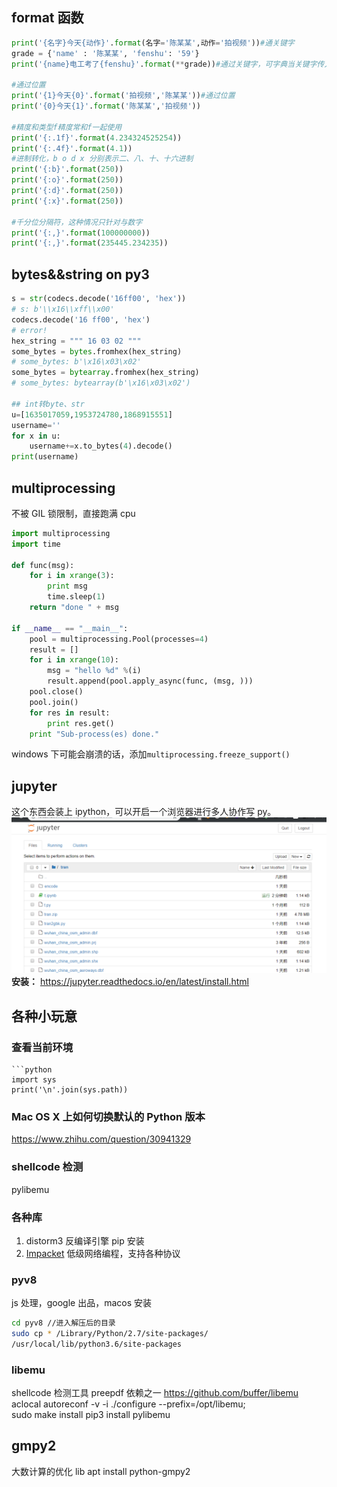 ## format 函数

```py
print('{名字}今天{动作}'.format(名字='陈某某',动作='拍视频'))#通关键字
grade = {'name' : '陈某某', 'fenshu': '59'}
print('{name}电工考了{fenshu}'.format(**grade))#通过关键字，可字典当关键字传入值时，在字典前加**即可

#通过位置
print('{1}今天{0}'.format('拍视频','陈某某'))#通过位置
print('{0}今天{1}'.format('陈某某','拍视频'))

#精度和类型f精度常和f一起使用
print('{:.1f}'.format(4.234324525254))
print('{:.4f}'.format(4.1))
#进制转化，b o d x 分别表示二、八、十、十六进制
print('{:b}'.format(250))
print('{:o}'.format(250))
print('{:d}'.format(250))
print('{:x}'.format(250))

#千分位分隔符，这种情况只针对与数字
print('{:,}'.format(100000000))
print('{:,}'.format(235445.234235))
```

## bytes&&string on py3

```py
s = str(codecs.decode('16ff00', 'hex'))
# s: b'\\x16\\xff\\x00'
codecs.decode('16 ff00', 'hex')
# error!
hex_string = """ 16 03 02 """
some_bytes = bytes.fromhex(hex_string)
# some_bytes: b'\x16\x03\x02'
some_bytes = bytearray.fromhex(hex_string)
# some_bytes: bytearray(b'\x16\x03\x02')

## int转byte、str
u=[1635017059,1953724780,1868915551]
username=''
for x in u:
    username+=x.to_bytes(4).decode()
print(username)
```

## multiprocessing

不被 GIL 锁限制，直接跑满 cpu

```py
import multiprocessing
import time

def func(msg):
    for i in xrange(3):
        print msg
        time.sleep(1)
    return "done " + msg

if __name__ == "__main__":
    pool = multiprocessing.Pool(processes=4)
    result = []
    for i in xrange(10):
        msg = "hello %d" %(i)
        result.append(pool.apply_async(func, (msg, )))
    pool.close()
    pool.join()
    for res in result:
        print res.get()
    print "Sub-process(es) done."
```

windows 下可能会崩溃的话，添加`multiprocessing.freeze_support()`

## jupyter

这个东西会装上 ipython，可以开启一个浏览器进行多人协作写 py。
![jupyter](2019-01-04-19-42-34.png)
**安装：** https://jupyter.readthedocs.io/en/latest/install.html

## 各种小玩意

### 查看当前环境

````
```python
import sys
print('\n'.join(sys.path))
````

### Mac OS X 上如何切换默认的 Python 版本

https://www.zhihu.com/question/30941329

### shellcode 检测

pylibemu

### 各种库

1. distorm3 反编译引擎 pip 安装
2. [Impacket](https://www.freebuf.com/sectool/175208.html) 低级网络编程，支持各种协议

### pyv8

js 处理，google 出品，macos 安装

[](https://github.com/emmetio/pyv8-binaries/)

```bash
cd pyv8 //进入解压后的目录
sudo cp * /Library/Python/2.7/site-packages/
/usr/local/lib/python3.6/site-packages
```

### libemu

shellcode 检测工具 preepdf 依赖之一
https://github.com/buffer/libemu
aclocal
autoreconf -v -i
./configure --prefix=/opt/libemu;  
sudo make install
pip3 install pylibemu

## gmpy2

大数计算的优化 lib
apt install python-gmpy2

